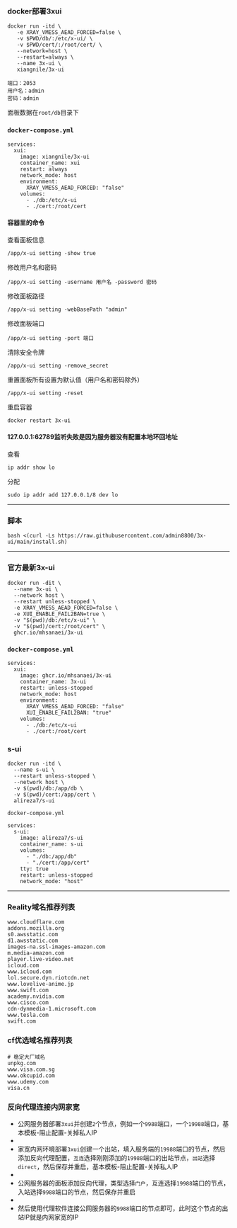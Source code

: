 ###  docker部署3xui

```
docker run -itd \
   -e XRAY_VMESS_AEAD_FORCED=false \
   -v $PWD/db/:/etc/x-ui/ \
   -v $PWD/cert/:/root/cert/ \
   --network=host \
   --restart=always \
   --name 3x-ui \
   xiangnile/3x-ui
```

```
端口：2053
用户名：admin
密码：admin
```
面板数据在`root/db`目录下

### `docker-compose.yml`
```
services:
  xui:
    image: xiangnile/3x-ui
    container_name: xui
    restart: always
    network_mode: host
    environment:
      XRAY_VMESS_AEAD_FORCED: "false"
    volumes:
      - ./db:/etc/x-ui
      - ./cert:/root/cert
```


#### 容器里的命令
查看面板信息
```
/app/x-ui setting -show true
```
修改用户名和密码
```
/app/x-ui setting -username 用户名 -password 密码
```
修改面板路径
```
/app/x-ui setting -webBasePath "admin"
```
修改面板端口
```
/app/x-ui setting -port 端口
```
清除安全令牌
```
/app/x-ui setting -remove_secret
```
重置面板所有设置为默认值（用户名和密码除外）
```
/app/x-ui setting -reset
```
重启容器
```
docker restart 3x-ui
```

#### 127.0.0.1:62789监听失败是因为服务器没有配置本地环回地址
查看
```
ip addr show lo
```
分配
```
sudo ip addr add 127.0.0.1/8 dev lo
```

---
### 脚本
```
bash <(curl -Ls https://raw.githubusercontent.com/admin8800/3x-ui/main/install.sh)
```

---

###  官方最新3x-ui
```
docker run -dit \
  --name 3x-ui \
  --network host \
  --restart unless-stopped \
  -e XRAY_VMESS_AEAD_FORCED=false \
  -e XUI_ENABLE_FAIL2BAN=true \
  -v "$(pwd)/db:/etc/x-ui" \
  -v "$(pwd)/cert:/root/cert" \
  ghcr.io/mhsanaei/3x-ui
```

### `docker-compose.yml`
```
services:
  xui:
    image: ghcr.io/mhsanaei/3x-ui
    container_name: 3x-ui
    restart: unless-stopped
    network_mode: host
    environment:
      XRAY_VMESS_AEAD_FORCED: "false"
      XUI_ENABLE_FAIL2BAN: "true"
    volumes:
      - ./db:/etc/x-ui
      - ./cert:/root/cert
```


### s-ui
```
docker run -itd \
  --name s-ui \
  --restart unless-stopped \
  --network host \
  -v $(pwd)/db:/app/db \
  -v $(pwd)/cert:/app/cert \
  alireza7/s-ui
```

`docker-compose.yml`
```
services:
  s-ui:
    image: alireza7/s-ui
    container_name: s-ui
    volumes:
      - "./db:/app/db"
      - "./cert:/app/cert"
    tty: true
    restart: unless-stopped
    network_mode: "host"
```

---
### Reality域名推荐列表
```
www.cloudflare.com
addons.mozilla.org
s0.awsstatic.com
d1.awsstatic.com
images-na.ssl-images-amazon.com
m.media-amazon.com
player.live-video.net
icloud.com
www.icloud.com
lol.secure.dyn.riotcdn.net
www.lovelive-anime.jp
www.swift.com
academy.nvidia.com
www.cisco.com
cdn-dynmedia-1.microsoft.com
www.tesla.com
swift.com
```

### cf优选域名推荐列表
```
# 稳定大厂域名
unpkg.com
www.visa.com.sg
www.okcupid.com
www.udemy.com
visa.cn
```

### 反向代理连接内网家宽

- 公网服务器部署`3xui`并创建`2`个节点，例如一个`9988`端口，一个`19988`端口，基本模板-阻止配置-关掉私人IP
- 
- 家宽内网环境部署`3xui`创建一个出站，填入服务端的`19988`端口的节点，然后添加反向代理配置，`互连`选择刚刚添加的`19988`端口的出站节点，`出站`选择`direct`，然后保存并重启，基本模板-阻止配置-关掉私人IP
- 
- 公网服务器的面板添加反向代理，类型选择`门户`，互连选择`19988`端口的节点，入站选择`9988`端口的节点，然后保存并重启
- 
- 然后使用代理软件连接公网服务器的`9988`端口的节点即可，此时这个节点的出站IP就是内网家宽的IP

